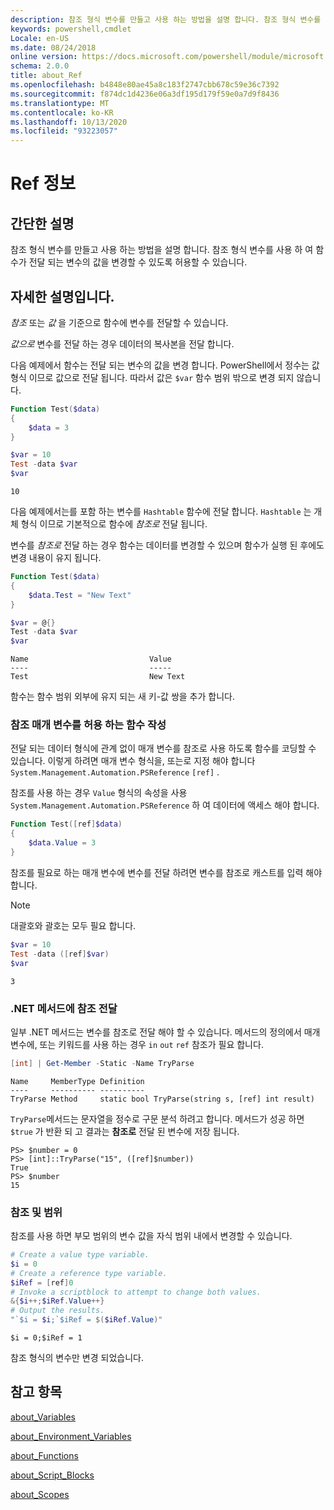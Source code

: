 ```yaml
---
description: 참조 형식 변수를 만들고 사용 하는 방법을 설명 합니다. 참조 형식 변수를 사용 하 여 함수가 전달 되는 변수의 값을 변경할 수 있도록 허용할 수 있습니다.
keywords: powershell,cmdlet
Locale: en-US
ms.date: 08/24/2018
online version: https://docs.microsoft.com/powershell/module/microsoft.powershell.core/about/about_ref?view=powershell-7&WT.mc_id=ps-gethelp
schema: 2.0.0
title: about_Ref
ms.openlocfilehash: b4848e80ae45a8c183f2747cbb678c59e36c7392
ms.sourcegitcommit: f874dc1d4236e06a3df195d179f59e0a7d9f8436
ms.translationtype: MT
ms.contentlocale: ko-KR
ms.lasthandoff: 10/13/2020
ms.locfileid: "93223057"
---
```

# <a name="about-ref"></a>Ref 정보

## <a name="short-description"></a>간단한 설명
참조 형식 변수를 만들고 사용 하는 방법을 설명 합니다. 참조 형식 변수를 사용 하 여 함수가 전달 되는 변수의 값을 변경할 수 있도록 허용할 수 있습니다.

## <a name="long-description"></a>자세한 설명입니다.

*참조* 또는 *값* 을 기준으로 함수에 변수를 전달할 수 있습니다.

*값으로* 변수를 전달 하는 경우 데이터의 복사본을 전달 합니다.

다음 예제에서 함수는 전달 되는 변수의 값을 변경 합니다. PowerShell에서 정수는 값 형식 이므로 값으로 전달 됩니다.
따라서 값은 `$var` 함수 범위 밖으로 변경 되지 않습니다.

```powershell
Function Test($data)
{
    $data = 3
}

$var = 10
Test -data $var
$var
```

```output
10
```

다음 예제에서는를 포함 하는 변수를 `Hashtable` 함수에 전달 합니다. `Hashtable` 는 개체 형식 이므로 기본적으로 함수에 *참조로* 전달 됩니다.

변수를 *참조로* 전달 하는 경우 함수는 데이터를 변경할 수 있으며 함수가 실행 된 후에도 변경 내용이 유지 됩니다.

```powershell
Function Test($data)
{
    $data.Test = "New Text"
}

$var = @{}
Test -data $var
$var
```

```output
Name                           Value
----                           -----
Test                           New Text
```

함수는 함수 범위 외부에 유지 되는 새 키-값 쌍을 추가 합니다.

### <a name="writing-functions-to-accept-reference-parameters"></a>참조 매개 변수를 허용 하는 함수 작성

전달 되는 데이터 형식에 관계 없이 매개 변수를 참조로 사용 하도록 함수를 코딩할 수 있습니다. 이렇게 하려면 매개 변수 형식을, 또는로 지정 해야 합니다 `System.Management.Automation.PSReference` `[ref]` .

참조를 사용 하는 경우 `Value` 형식의 속성을 사용 `System.Management.Automation.PSReference` 하 여 데이터에 액세스 해야 합니다.

```powershell
Function Test([ref]$data)
{
    $data.Value = 3
}
```

참조를 필요로 하는 매개 변수에 변수를 전달 하려면 변수를 참조로 캐스트를 입력 해야 합니다.

> [!NOTE]
> 대괄호와 괄호는 모두 필요 합니다.

```powershell
$var = 10
Test -data ([ref]$var)
$var
```

```output
3
```

### <a name="passing-references-to-net-methods"></a>.NET 메서드에 참조 전달

일부 .NET 메서드는 변수를 참조로 전달 해야 할 수 있습니다. 메서드의 정의에서 매개 변수에, 또는 키워드를 사용 하는 경우 `in` `out` `ref` 참조가 필요 합니다.

```powershell
[int] | Get-Member -Static -Name TryParse
```

```output
Name     MemberType Definition
----     ---------- ----------
TryParse Method     static bool TryParse(string s, [ref] int result)
```

`TryParse`메서드는 문자열을 정수로 구문 분석 하려고 합니다. 메서드가 성공 하면 `$true` 가 반환 되 고 결과는 **참조로** 전달 된 변수에 저장 됩니다.

```
PS> $number = 0
PS> [int]::TryParse("15", ([ref]$number))
True
PS> $number
15
```

### <a name="references-and-scopes"></a>참조 및 범위

참조를 사용 하면 부모 범위의 변수 값을 자식 범위 내에서 변경할 수 있습니다.

```powershell
# Create a value type variable.
$i = 0
# Create a reference type variable.
$iRef = [ref]0
# Invoke a scriptblock to attempt to change both values.
&{$i++;$iRef.Value++}
# Output the results.
"`$i = $i;`$iRef = $($iRef.Value)"
```

```output
$i = 0;$iRef = 1
```

참조 형식의 변수만 변경 되었습니다.

## <a name="see-also"></a>참고 항목

[about_Variables](about_Variables.md)

[about_Environment_Variables](about_Environment_Variables.md)

[about_Functions](about_Functions.md)

[about_Script_Blocks](about_Script_Blocks.md)

[about_Scopes](about_scopes.md)
